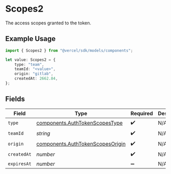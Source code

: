 # Scopes2

The access scopes granted to the token.

## Example Usage

```typescript
import { Scopes2 } from "@vercel/sdk/models/components";

let value: Scopes2 = {
    type: "team",
    teamId: "<value>",
    origin: "gitlab",
    createdAt: 2662.84,
};
```

## Fields

| Field                                                                                | Type                                                                                 | Required                                                                             | Description                                                                          |
| ------------------------------------------------------------------------------------ | ------------------------------------------------------------------------------------ | ------------------------------------------------------------------------------------ | ------------------------------------------------------------------------------------ |
| `type`                                                                               | [components.AuthTokenScopesType](../../models/components/authtokenscopestype.md)     | :heavy_check_mark:                                                                   | N/A                                                                                  |
| `teamId`                                                                             | *string*                                                                             | :heavy_check_mark:                                                                   | N/A                                                                                  |
| `origin`                                                                             | [components.AuthTokenScopesOrigin](../../models/components/authtokenscopesorigin.md) | :heavy_check_mark:                                                                   | N/A                                                                                  |
| `createdAt`                                                                          | *number*                                                                             | :heavy_check_mark:                                                                   | N/A                                                                                  |
| `expiresAt`                                                                          | *number*                                                                             | :heavy_minus_sign:                                                                   | N/A                                                                                  |